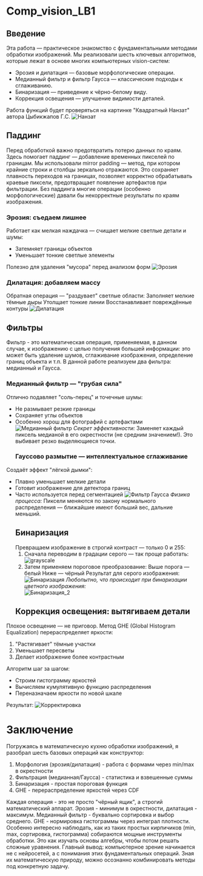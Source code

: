 # Comp_vision_LB1
## Введение
Эта работа — практическое знакомство с фундаментальными методами обработки изображений. Мы реализовали шесть ключевых алгоритмов, которые лежат в основе многих компьютерных vision-систем:

- Эрозия и дилатация — базовые морфологические операции.
- Медианный фильтр и фильтр Гаусса — классические подходы к сглаживанию.
- Бинаризация — приведение к чёрно-белому виду.
- Коррекция освещения — улучшение видимости деталей.

Работа функций будет проверяться на картинке "Квадратный Нанзат" автора Цыбикжапов Г.С. 
![Нанзат](https://github.com/luckeroff02/Comp_vision_LB1/blob/main/initial.png)
  ## Паддинг
  Перед обработкой важно предотвратить потерю данных по краям. Здесь помогает паддинг — добавление временных пикселей по границам.
Мы использовали mirror padding — метод, при котором крайние строки и столбцы зеркально отражаются. Это сохраняет плавность переходов на границах, позволяет корректно обрабатывать краевые пиксели, предотвращает появление артефактов при фильтрации. Без паддинга многие операции (особенно морфологические) давали бы некорректные результаты по краям изображения.
  ### Эрозия: съедаем лишнее
Работает как мелкая наждачка — счищает мелкие светлые детали и шумы:
- Затемняет границы объектов
- Уменьшает тонкие светлые элементы

Полезно для удаления "мусора" перед анализом форм
![Эрозия](https://github.com/luckeroff02/Comp_vision_LB1/blob/main/erose.png)
  ### Дилатация: добавляем массу
Обратная операция — "раздувает" светлые области:
  Заполняет мелкие тёмные дыры
  Утолщает тонкие линии
  Восстанавливает повреждённые контуры 
![Дилатация](https://github.com/luckeroff02/Comp_vision_LB1/blob/main/dilated.png)
  ## Фильтры
  Фильтр - это математическая операция, применяемая, в данном случае, к изображению с целью получения большей информации: это может быть удаление шумов, сглаживание изображения, определение границ объекта и т.п. В данной работе реализуем два фильтра: медианный и Гаусса.  
  ### Медианный фильтр — "грубая сила"
Отлично подавляет "соль-перец" и точечные шумы:
- Не размывает резкие границы
- Сохраняет углы объектов
- Особенно хорош для фотографий с артефактами 
![Медианный фильтр](https://github.com/luckeroff02/Comp_vision_LB1/blob/main/median.png)
  *Секрет эффективности:*
Заменяет каждый пиксель медианой в его окрестности (не средним значением!). Это выбивает резко выделяющиеся точки.
  ### Гауссово размытие — интеллектуальное сглаживание
Создаёт эффект "лёгкой дымки":
- Плавно уменьшает мелкие детали
- Готовит изображение для детектора границ
- Часто используется перед сегментацией
![Фильтр Гаусса](https://github.com/luckeroff02/Comp_vision_LB1/blob/main/gauss.png)
  *Физика процесса:*
Пиксели меняются по закону нормального распределения — ближайшие имеют больший вес, дальние меньший.
  ## Бинаризация
  Превращаем изображение в строгий контраст — только 0 и 255:
  1. Сначала переводим в градации серого — так проще работать:
![grayscale](https://github.com/luckeroff02/Comp_vision_LB1/blob/main/grayscale.png)
  2. Затем применяем пороговое преобразование:
      Выше порога — белый
      Ниже — чёрный
    Результат для серого изображения:  
![Бинаризация](https://github.com/luckeroff02/Comp_vision_LB1/blob/main/binar_gray.png)
  *Любопытно, что происходит при бинаризации цветного изображения:*  
![Бинаризация_2](https://github.com/luckeroff02/Comp_vision_LB1/blob/main/binar_rgb.png)
  ## Коррекция освещения: вытягиваем детали
Плохое освещение — не приговор. Метод GHE (Global Histogram Equalization) перераспределяет яркости:
  1. "Растягивает" тёмные участки
  2. Уменьшает пересветы
  3. Делает изображение более контрастным

Алгоритм шаг за шагом:
- Строим гистограмму яркостей
- Вычисляем кумулятивную функцию распределения
- Переназначаем яркости по новой шкале

Результат:
![Корректировка](https://github.com/luckeroff02/Comp_vision_LB1/blob/main/correct.png)
# Заключение
Погружаясь в математическую кухню обработки изображений, я разобрал шесть базовых операций как конструктор:
  1. Морфология (эрозия/дилатация) - работа с формами через min/max в окрестности
  2. Фильтрация (медианная/Гаусса) - статистика и взвешенные суммы
  3. Бинаризация - простая пороговая функция
  4. GHE - перераспределение яркостей через CDF

Каждая операция - это не просто "чёрный ящик", а строгий математический аппарат. Эрозия - минимум в окрестности, дилатация - максимум. Медианный фильтр - буквально сортировка и выбор среднего. GHE - нормировка гистограммы через интеграл плотности. Особенно интересно наблюдать, как из таких простых кирпичиков (min, max, сортировка, гистограмма) собираются мощные инструменты обработки. Это как изучать основы алгебры, чтобы потом решать сложные уравнения.
Главный вывод: компьютерное зрение начинается не с нейросетей, а с понимания этих фундаментальных операций. Зная их математическую природу, можно осознанно комбинировать методы под конкретную задачу.
